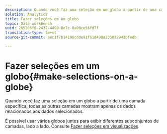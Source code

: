 ```yaml
---
description: Quando você faz uma seleção em um globo a partir de uma camada específica, todas as outras camadas mostram apenas os dados relacionados aos dados selecionados.
solution: Analytics
title: Fazer seleções em um globo
topic: Data workbench
uuid: 265206f8-2437-4490-8e7c-0a00ce56fd7f
translation-type: tm+mt
source-git-commit: aec1f7b14198cdde91f61d490a235022943bfedb

---
```



# Fazer seleções em um globo{#make-selections-on-a-globe}

Quando você faz uma seleção em um globo a partir de uma camada específica, todas as outras camadas mostram apenas os dados relacionados aos dados selecionados.

É possível usar vários globos juntos para exibir diferentes subconjuntos de camadas, lado a lado. Consulte [Fazer seleções em visualizações](../../../../home/c-get-started/c-vis/c-sel-vis/c-sel-vis.md#concept-012870ec22c7476e9afbf3b8b2515746).
